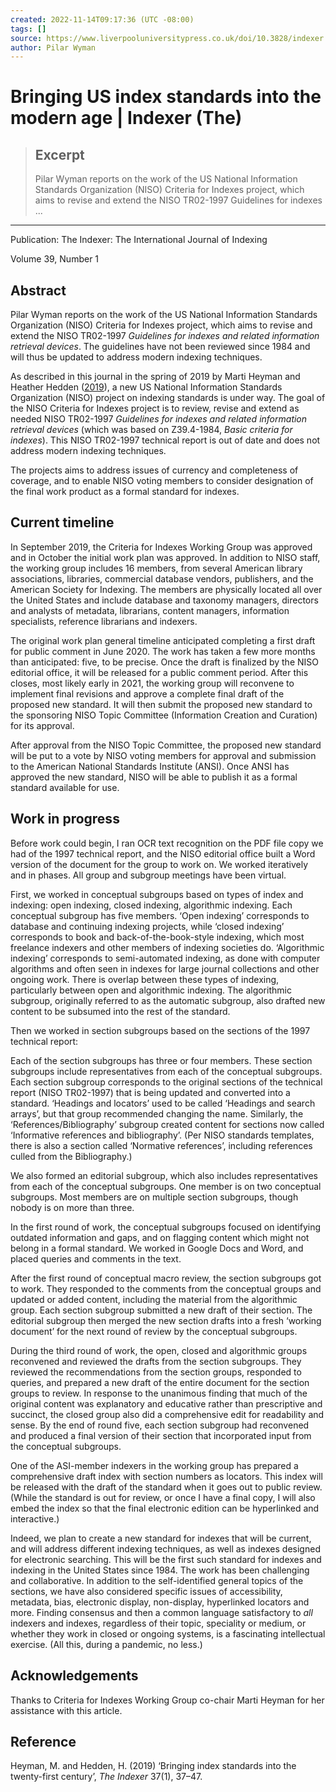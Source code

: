```yaml
---
created: 2022-11-14T09:17:36 (UTC -08:00)
tags: []
source: https://www.liverpooluniversitypress.co.uk/doi/10.3828/indexer.2021.9
author: Pilar Wyman
---
```


# Bringing US index standards into the modern age | Indexer (The)

> ## Excerpt
> Pilar Wyman reports on the work of the US National Information Standards Organization (NISO) Criteria for Indexes project, which aims to revise and extend the NISO TR02-1997 Guidelines for indexes ...

---
Publication: The Indexer: The International Journal of Indexing

Volume 39, Number 1

## Abstract

Pilar Wyman reports on the work of the US National Information Standards Organization (NISO) Criteria for Indexes project, which aims to revise and extend the NISO TR02-1997 _Guidelines for indexes and related information retrieval devices_. The guidelines have not been reviewed since 1984 and will thus be updated to address modern indexing techniques.

As described in this journal in the spring of 2019 by Marti Heyman and Heather Hedden ([2019](https://www.liverpooluniversitypress.co.uk/doi/10.3828/indexer.2021.9#core-R1)), a new US National Information Standards Organization (NISO) project on indexing standards is under way. The goal of the NISO Criteria for Indexes project is to review, revise and extend as needed NISO TR02-1997 _Guidelines for indexes and related information retrieval devices_ (which was based on Z39.4-1984, _Basic criteria for indexes_). This NISO TR02-1997 technical report is out of date and does not address modern indexing techniques.

The projects aims to address issues of currency and completeness of coverage, and to enable NISO voting members to consider designation of the final work product as a formal standard for indexes.

## Current timeline

In September 2019, the Criteria for Indexes Working Group was approved and in October the initial work plan was approved. In addition to NISO staff, the working group includes 16 members, from several American library associations, libraries, commercial database vendors, publishers, and the American Society for Indexing. The members are physically located all over the United States and include database and taxonomy managers, directors and analysts of metadata, librarians, content managers, information specialists, reference librarians and indexers.

The original work plan general timeline anticipated completing a first draft for public comment in June 2020. The work has taken a few more months than anticipated: five, to be precise. Once the draft is finalized by the NISO editorial office, it will be released for a public comment period. After this closes, most likely early in 2021, the working group will reconvene to implement final revisions and approve a complete final draft of the proposed new standard. It will then submit the proposed new standard to the sponsoring NISO Topic Committee (Information Creation and Curation) for its approval.

After approval from the NISO Topic Committee, the proposed new standard will be put to a vote by NISO voting members for approval and submission to the American National Standards Institute (ANSI). Once ANSI has approved the new standard, NISO will be able to publish it as a formal standard available for use.

## Work in progress

Before work could begin, I ran OCR text recognition on the PDF file copy we had of the 1997 technical report, and the NISO editorial office built a Word version of the document for the group to work on. We worked iteratively and in phases. All group and subgroup meetings have been virtual.

First, we worked in conceptual subgroups based on types of index and indexing: open indexing, closed indexing, algorithmic indexing. Each conceptual subgroup has five members. ‘Open indexing’ corresponds to database and continuing indexing projects, while ‘closed indexing’ corresponds to book and back-of-the-book-style indexing, which most freelance indexers and other members of indexing societies do. ‘Algorithmic indexing’ corresponds to semi-automated indexing, as done with computer algorithms and often seen in indexes for large journal collections and other ongoing work. There is overlap between these types of indexing, particularly between open and algorithmic indexing. The algorithmic subgroup, originally referred to as the automatic subgroup, also drafted new content to be subsumed into the rest of the standard.

Then we worked in section subgroups based on the sections of the 1997 technical report:

Each of the section subgroups has three or four members. These section subgroups include representatives from each of the conceptual subgroups. Each section subgroup corresponds to the original sections of the technical report (NISO TR02-1997) that is being updated and converted into a standard. ‘Headings and locators’ used to be called ‘Headings and search arrays’, but that group recommended changing the name. Similarly, the ‘References/Bibliography’ subgroup created content for sections now called ‘Informative references and bibliography’. (Per NISO standards templates, there is also a section called ‘Normative references’, including references culled from the Bibliography.)

We also formed an editorial subgroup, which also includes representatives from each of the conceptual subgroups. One member is on two conceptual subgroups. Most members are on multiple section subgroups, though nobody is on more than three.

In the first round of work, the conceptual subgroups focused on identifying outdated information and gaps, and on flagging content which might not belong in a formal standard. We worked in Google Docs and Word, and placed queries and comments in the text.

After the first round of conceptual macro review, the section subgroups got to work. They responded to the comments from the conceptual groups and updated or added content, including the material from the algorithmic group. Each section subgroup submitted a new draft of their section. The editorial subgroup then merged the new section drafts into a fresh ‘working document’ for the next round of review by the conceptual subgroups.

During the third round of work, the open, closed and algorithmic groups reconvened and reviewed the drafts from the section subgroups. They reviewed the recommendations from the section groups, responded to queries, and prepared a new draft of the entire document for the section groups to review. In response to the unanimous finding that much of the original content was explanatory and educative rather than prescriptive and succinct, the closed group also did a comprehensive edit for readability and sense. By the end of round five, each section subgroup had reconvened and produced a final version of their section that incorporated input from the conceptual subgroups.

One of the ASI-member indexers in the working group has prepared a comprehensive draft index with section numbers as locators. This index will be released with the draft of the standard when it goes out to public review. (While the standard is out for review, or once I have a final copy, I will also embed the index so that the final electronic edition can be hyperlinked and interactive.)

Indeed, we plan to create a new standard for indexes that will be current, and will address different indexing techniques, as well as indexes designed for electronic searching. This will be the first such standard for indexes and indexing in the United States since 1984. The work has been challenging and collaborative. In addition to the self-identified general topics of the sections, we have also considered specific issues of accessibility, metadata, bias, electronic display, non-display, hyperlinked locators and more. Finding consensus and then a common language satisfactory to _all_ indexers and indexes, regardless of their topic, speciality or medium, or whether they work in closed or ongoing systems, is a fascinating intellectual exercise. (All this, during a pandemic, no less.)

## Acknowledgements

Thanks to Criteria for Indexes Working Group co-chair Marti Heyman for her assistance with this article.

## Reference

Heyman, M. and Hedden, H. (2019) ‘Bringing index standards into the twenty-first century’, _The Indexer_ 37(1), 37–47.
